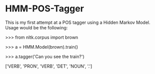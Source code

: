 <h1>HMM-POS-Tagger</h1>


This is my first attempt at a POS tagger using a Hidden Markov Model. Usage would be the following:

<p> >>> from nltk.corpus import brown </p>
<p> >>> a = HMM.Model(brown).train() </p>
<p> >>> a.tagger('Can you see the train?')</p>

['VERB', 'PRON', 'VERB', 'DET', 'NOUN', '.']



